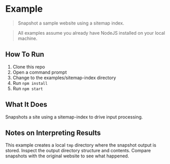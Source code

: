 # Example

> Snapshot a sample website using a sitemap index.

> All examples assume you already have NodeJS installed on your local machine.

## How To Run
1. Clone this repo
2. Open a command prompt
3. Change to the examples/sitemap-index directory
4. Run `npm install`
5. Run `npm start`

## What It Does
Snapshots a site using a sitemap-index to drive input processing.

## Notes on Interpreting Results
This example creates a local `tmp` directory where the snapshot output is stored.
Inspect the output directory structure and contents.
Compare snapshots with the original website to see what happened.
